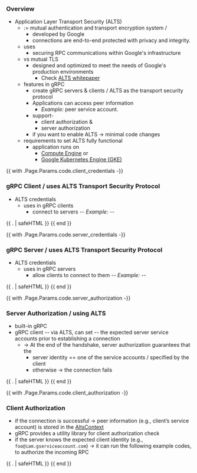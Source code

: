 ### Overview
* Application Layer Transport Security (ALTS)
  * := mutual authentication and transport encryption system /
    * developed by Google
    * connections are end-to-end protected with privacy and integrity.
  * uses
    * securing RPC communications within Google's infrastructure
  * vs mutual TLS
    * designed and optimized to meet the needs of Google's production environments
      * Check [ALTS whitepaper](https://cloud.google.com/security/encryption-in-transit/application-layer-transport-security)
  * features in gRPC
    * create gRPC servers & clients / ALTS as the transport security protocol
    * Applications can access peer information 
      * _Example:_ peer service account.
    * support-
      * client authorization &
      * server authorization
    * if you want to enable ALTS -> minimal code changes 
  * requirements to set ALTS fully functional
    * application runs on
      * [Compute Engine](https://cloud.google.com/compute) or
      * [Google Kubernetes Engine (GKE)](https://cloud.google.com/kubernetes-engine)

{{ with .Page.Params.code.client_credentials -}}

### gRPC Client / uses ALTS Transport Security Protocol
* ALTS credentials
  * uses in gRPC clients
    * connect to servers -- _Example:_ --

{{ . | safeHTML }}
{{ end }}

{{ with .Page.Params.code.server_credentials -}}

### gRPC Server / uses ALTS Transport Security Protocol
* ALTS credentials
  * uses in gRPC servers
    * allow clients to connect to them -- _Example:_ --

{{ . | safeHTML }}
{{ end }}

{{ with .Page.Params.code.server_authorization -}}

### Server Authorization / using ALTS
* built-in gRPC
* gRPC client -- via ALTS, can set -- the expected server service accounts prior to establishing a connection
  * -> At the end of the handshake, server authorization guarantees that the 
    * server identity == one of the service accounts / specified by the client
    * otherwise ->  the connection fails

{{ . | safeHTML }}
{{ end }}

{{ with .Page.Params.code.client_authorization -}}

### Client Authorization
* if the connection is successful -> peer information (e.g., client’s service account) is stored in the [AltsContext][]
* gRPC provides a utility library for client authorization check
* if the server knows the expected client identity (e.g., `foo@iam.gserviceaccount.com`) -> it can run the following example codes, to authorize the incoming RPC

[AltsContext]: https://github.com/grpc/grpc/blob/master/src/proto/grpc/gcp/altscontext.proto

{{ . | safeHTML }}
{{ end }}

